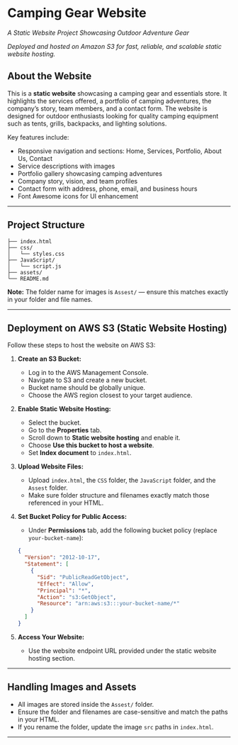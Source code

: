 # Camping Gear Website

*A Static Website Project Showcasing Outdoor Adventure Gear*

_Deployed and hosted on Amazon S3 for fast, reliable, and scalable static website hosting._

## About the Website

This is a **static website** showcasing a camping gear and essentials store. It highlights the services offered, a portfolio of camping adventures, the company’s story, team members, and a contact form. The website is designed for outdoor enthusiasts looking for quality camping equipment such as tents, grills, backpacks, and lighting solutions.

Key features include:

- Responsive navigation and sections: Home, Services, Portfolio, About Us, Contact
- Service descriptions with images
- Portfolio gallery showcasing camping adventures
- Company story, vision, and team profiles
- Contact form with address, phone, email, and business hours
- Font Awesome icons for UI enhancement

---

## Project Structure

```
├── index.html
├── css/
│   └── styles.css
├── JavaScript/
│   └── script.js
├── assets/
└── README.md

````

**Note:** The folder name for images is `Assest/` — ensure this matches exactly in your folder and file names.

---

## Deployment on AWS S3 (Static Website Hosting)

Follow these steps to host the website on AWS S3:

1. **Create an S3 Bucket:**
   - Log in to the AWS Management Console.
   - Navigate to S3 and create a new bucket.
   - Bucket name should be globally unique.
   - Choose the AWS region closest to your target audience.

2. **Enable Static Website Hosting:**
   - Select the bucket.
   - Go to the **Properties** tab.
   - Scroll down to **Static website hosting** and enable it.
   - Choose **Use this bucket to host a website**.
   - Set **Index document** to `index.html`.

3. **Upload Website Files:**
   - Upload `index.html`, the `CSS` folder, the `JavaScript` folder, and the `Assest` folder.
   - Make sure folder structure and filenames exactly match those referenced in your HTML.

4. **Set Bucket Policy for Public Access:**
   - Under **Permissions** tab, add the following bucket policy (replace `your-bucket-name`):

    ```json
    {
      "Version": "2012-10-17",
      "Statement": [
        {
          "Sid": "PublicReadGetObject",
          "Effect": "Allow",
          "Principal": "*",
          "Action": "s3:GetObject",
          "Resource": "arn:aws:s3:::your-bucket-name/*"
        }
      ]
    }
    ```

5. **Access Your Website:**
   - Use the website endpoint URL provided under the static website hosting section.

---

## Handling Images and Assets

- All images are stored inside the `Assest/` folder.
- Ensure the folder and filenames are case-sensitive and match the paths in your HTML.
- If you rename the folder, update the image `src` paths in `index.html`.

---
